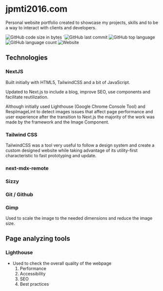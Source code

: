 # jpmti2016.com

Personal website portfolio created to showcase my projects, skills and to be a way to interact with clients and developers.

![GitHub code size in bytes](https://img.shields.io/github/languages/code-size/jpmti2016/portfolio-nextjs-mdx)
`![GitHub last commit](https://img.shields.io/github/last-commit/jpmti2016/portfolio-nextjs-mdx)
![GitHub top language](https://img.shields.io/github/languages/top/jpmti2016/portfolio-nextjs-mdx)
![GitHub language count](https://img.shields.io/github/languages/count/jpmti2016/portfolio-nextjs-mdx)
![Website](https://img.shields.io/website?url=https://jpmti2016.com)

## Technologies

### NextJS

Built initially with HTML5, TailwindCSS and a bit of JavaScript.

Updated to Next.js to include a blog, improve SEO, use components and facilitate reutilization.

Although initially used Lighthouse (Google Chrome Console Tool) and RespImageLint to detect images issues that affect page performance and user experience after the transition to Next.js the majority of the work was made by the framework and the Image Component.

### Tailwind CSS

TailwindCSS was a tool very useful to follow a design system and create a custom designed website while taking advantage of its utility-first characteristic to fast prototyping and update.

### next-mdx-remote

### Sizzy

### Git / Github

### Gimp

Used to scale the image to the needed dimensions and reduce the image size.

## Page analyzing tools

### Lighthouse

- Used to check the overall quality of the webpage
  1. Performance
  2. Accessibility
  3. SEO
  4. Best practices
